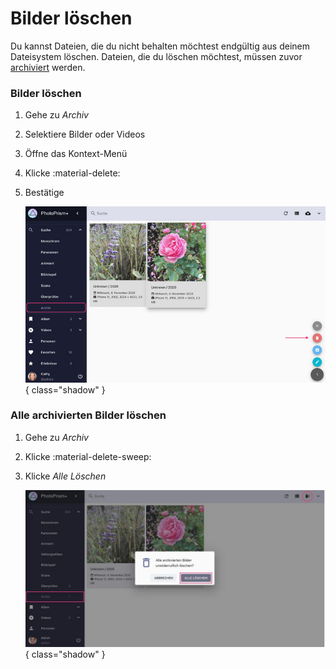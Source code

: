 # Bilder löschen #
Du kannst Dateien, die du nicht behalten möchtest endgültig aus deinem Dateisystem löschen. 
Dateien, die du löschen möchtest, müssen zuvor [archiviert](./archive.md) werden.

### Bilder löschen ###

1. Gehe zu *Archiv*
2. Selektiere Bilder oder Videos
2. Öffne das Kontext-Menü
3. Klicke :material-delete:
4. Bestätige

   ![Screenshot](img/delete-german.jpg){ class="shadow" }

### Alle archivierten Bilder löschen ###

1. Gehe zu *Archiv*
2. Klicke :material-delete-sweep:
3. Klicke *Alle Löschen*

   ![Screenshot](img/delete-all-german.jpg){ class="shadow" }